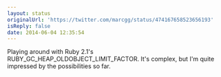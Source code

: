 ```yaml
---
layout: status
originalUrl: 'https://twitter.com/marcgg/status/474167658523656193'
isReply: false
date: 2014-06-04 12:35:54
---
```


Playing around with Ruby 2.1's RUBY_GC_HEAP_OLDOBJECT_LIMIT_FACTOR. It's complex, but I'm quite impressed by the possibilities so far.
